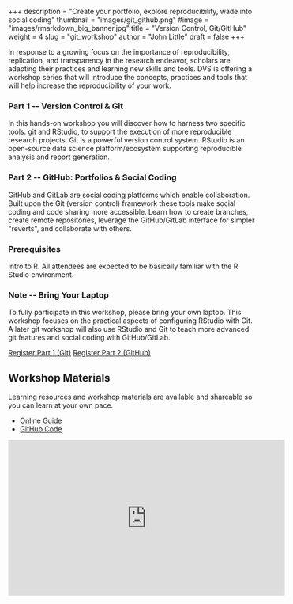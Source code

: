 +++
description = "Create your portfolio, explore reproducibility, wade into social coding"
thumbnail = "images/git_github.png"
#image = "images/rmarkdown_big_banner.jpg"
title = "Version Control, Git/GitHub"
weight = 4
slug = "git_workshop"
author = "John Little"
draft = false
+++

	
In response to a growing focus on the importance of reproducibility, replication, and transparency in the research endeavor, scholars are adapting their practices and learning new skills and tools. DVS is offering a workshop series that will introduce the concepts, practices and tools that will help increase the reproducibility of your work.

### Part 1 -- Version Control & Git

In this hands-on workshop you will discover how to harness two specific tools: git and RStudio, to support the execution of more reproducible research projects. Git is a powerful version control system.  RStudio is an open-source data science platform/ecosystem supporting reproducible analysis and report generation. 

### Part 2 -- GitHub: Portfolios & Social Coding

GitHub and GitLab are social coding platforms which enable collaboration.  Built upon the Git (version control) framework these tools make social coding and code sharing more accessible.  Learn how to create branches, create remote repositories, leverage the GitHub/GitLab interface for simpler "reverts", and collaborate with others.  


### Prerequisites  

Intro to R. All attendees are expected to be basically familiar with the R Studio environment.  

### Note -- Bring Your Laptop
To fully participate in this workshop, please bring your own laptop.  This workshop focuses on the practical aspects of configuring RStudio with Git.  A later git workshop will also use RStudio and Git to teach more advanced git features and social coding with GitHub/GitLab.

<a href="https://duke.libcal.com/event/4335577" class="button big">Register Part 1 (Git)</a>
<a href="https://duke.libcal.com/event/4335586" class="button big">Register Part 2 (GitHub)</a>


## Workshop Materials

Learning resources and workshop materials are available and shareable so you can learn at your own pace. 

- [Online Guide](https://git-rfun.library.duke.edu/)
- [GitHub Code](https://github.com/data-and-visualization/git-tutorial)

<iframe width="560" height="315" src="https://www.youtube.com/embed/Ao4uwcbMp-0" frameborder="0" allow="autoplay; encrypted-media" allowfullscreen></iframe>
